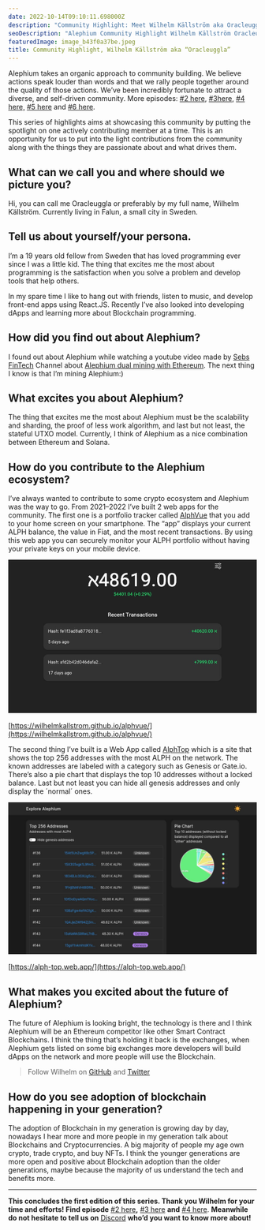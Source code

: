 ```yaml
---
date: 2022-10-14T09:10:11.698000Z
description: "Community Highlight: Meet Wilhelm Källström aka Oracleuggla, an active member of the Alephium community showcasing their contributions, passion, and dedication to the ecosystem."
seoDescription: "Alephium Community Highlight Wilhelm Källström Oracleuggla - active community member showcase. Contributions, passion, and dedication to blockchain ecosystem."
featuredImage: image_b43f0a37be.jpeg
title: Community Highlight, Wilhelm Källström aka “Oracleuggla”
---
```

Alephium takes an organic approach to community building. We believe actions speak louder than words and that we rally people together around the quality of those actions. We’ve been incredibly fortunate to attract a diverse, and self-driven community. More episodes: [#2 here](/news/post/community-highlight-2-cgi-bin-c102cc106f19), [#3here](/news/post/community-highlight-3-digdug-48a7ec868504), [#4 here,](/news/post/community-highlight-4-montail-e24fd88882a0) [#5 here](/news/post/community-highlight-5-txn-71c4fd76ffe8) and [#6 here](/news/post/community-highlight-6-waldi-zkit-beats-37af1f6df3b8).

This series of highlights aims at showcasing this community by putting the spotlight on one actively contributing member at a time. This is an opportunity for us to put into the light contributions from the community along with the things they are passionate about and what drives them.

## What can we call you and where should we picture you?

Hi, you can call me Oracleuggla or preferably by my full name, Wilhelm Källström. Currently living in Falun, a small city in Sweden.

## Tell us about yourself/your persona.

I’m a 19 years old fellow from Sweden that has loved programming ever since I was a little kid. The thing that excites me the most about programming is the satisfaction when you solve a problem and develop tools that help others.

In my spare time I like to hang out with friends, listen to music, and develop front-end apps using React.JS. Recently I’ve also looked into developing dApps and learning more about Blockchain programming.

## How did you find out about Alephium?

I found out about Alephium while watching a youtube video made by [Sebs FinTech](https://www.youtube.com/c/SebsFinTechChannel) Channel about [Alephium dual mining with Ethereum](https://www.youtube.com/watch?v=-bFY1SvMqxc). The next thing I know is that I’m mining Alephium:)

## What excites you about Alephium?

The thing that excites me the most about Alephium must be the scalability and sharding, the proof of less work algorithm, and last but not least, the stateful UTXO model. Currently, I think of Alephium as a nice combination between Ethereum and Solana.

## How do you contribute to the Alephium ecosystem?

I’ve always wanted to contribute to some crypto ecosystem and Alephium was the way to go. From 2021–2022 I’ve built 2 web apps for the community. The first one is a portfolio tracker called [AlphVue](https://github.com/WilhelmKallstrom/alphvue) that you add to your home screen on your smartphone. The “app” displays your current ALPH balance, the value in Fiat, and the most recent transactions. By using this web app you can securely monitor your ALPH portfolio without having your private keys on your mobile device.

![](image_2477c9b4a7.jpeg)

[https://wilhelmkallstrom.github.io/alphvue/](https://wilhelmkallstrom.github.io/alphvue/)

The second thing I’ve built is a Web App called [AlphTop](https://github.com/WilhelmKallstrom/alph-top) which is a site that shows the top 256 addresses with the most ALPH on the network. The known addresses are labeled with a category such as Genesis or Gate.io. There’s also a pie chart that displays the top 10 addresses without a locked balance. Last but not least you can hide all genesis addresses and only display the ´normal´ ones.

![](image_096c6e340f.jpeg)

[https://alph-top.web.app/](https://alph-top.web.app/)

## What makes you excited about the future of Alephium?

The future of Alephium is looking bright, the technology is there and I think Alephium will be an Ethereum competitor like other Smart Contract Blockchains. I think the thing that’s holding it back is the exchanges, when Alephium gets listed on some big exchanges more developers will build dApps on the network and more people will use the Blockchain.

> Follow Wilhelm on [GitHub](https://github.com/wilhelmkallstrom) and [Twitter](https://twitter.com/03wilhelm)

## How do you see adoption of blockchain happening in your generation?

The adoption of Blockchain in my generation is growing day by day, nowadays I hear more and more people in my generation talk about Blockchains and Cryptocurrencies. A big majority of people my age own crypto, trade crypto, and buy NFTs. I think the younger generations are more open and positive about Blockchain adoption than the older generations, maybe because the majority of us understand the tech and benefits more.

---

**This concludes the first edition of this series. Thank you Wilhelm for your time and efforts! Find episode** [#2 here](/news/post/community-highlight-2-cgi-bin-c102cc106f19)**,** [#3 here](/news/post/community-highlight-3-digdug-48a7ec868504) **and** [#4 here](/news/post/community-highlight-4-montail-e24fd88882a0). **Meanwhile do not hesitate to tell us on** [Discord](https://discord.gg/JErgRBfRSB) **who’d you want to know more about!**
